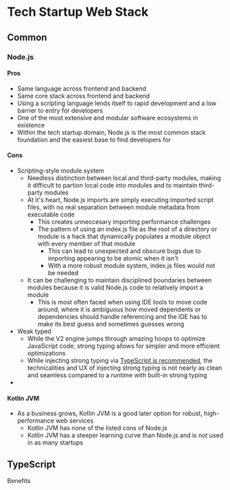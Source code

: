 # Tech Startup Web Stack

## Common

### Node.js

#### Pros

* Same language across frontend and backend
* Same core stack across frontend and backend
* Using a scripting language lends itself to rapid development and a low barrier to entry for developers
* One of the most extensive and modular software ecosystems in existence
* Within the tech startup domain, Node.js is the most common stack foundation and the easiest base to find developers for

#### Cons

* Scripting-style module system
  * Needless distinction between local and third-party modules, making it difficult to partion local code into modules and to maintain third-party modules
  * At it's heart, Node.js imports are simply executing imported script files, with no real separation between module metadata from executable code
    * This creates unneccesary importing performance challenges
    * The pattern of using an index.js file as the root of a directory or module is a hack that dynamically populates a module object with every member of that module
      * This can lead to unexpected and obscure bugs due to importing appearing to be atomic when it isn't
      * With a more robust module system, index.js files would not be needed
  * It can be challenging to maintain disciplined boundaries between modules because it is valid Node.js code to relatively import a module
    * This is most often faced when using IDE tools to move code around, where it is ambiguous how moved dependents or dependencies should handle referencing and the IDE has to make its best guess and sometimes guesses wrong
* Weak typed
  * While the V2 engine jumps through amazing hoops to optimize JavaScript code, strong typing allows for simpler and more efficient optimizations
  * While injecting strong typing via [TypeScript is recommended](#TypeScript), the technicalities and UX of injecting strong typing is not nearly as clean and seamless compared to a runtime with built-in strong typing
* 

#### Kotlin JVM

* As a business grows, Kotlin JVM is a good later option for robust, high-performance web services
  * Kotlin JVM has none of the listed cons of Node.js
  * Kotlin JVM has a steeper learning curve than Node.js and is not used in as many startups

## TypeScript

Benefits